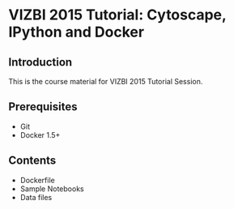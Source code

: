 # VIZBI 2015 Tutorial: Cytoscape, IPython and Docker

## Introduction
This is the course material for VIZBI 2015 Tutorial Session.

## Prerequisites
* Git
* Docker 1.5+

## Contents

* Dockerfile
* Sample Notebooks
* Data files
